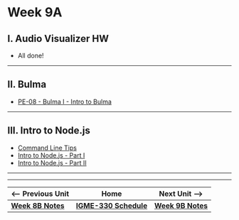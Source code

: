 # Week 9A

## I. Audio Visualizer HW
- All done!

<hr>

## II. Bulma
- [PE-08 - Bulma I - Intro to Bulma](../pe/pe-08.md)

<hr>

## III. Intro to Node.js
- [Command Line Tips](../notes/command-line-tips.md)
- [Intro to Node.js - Part I](../notes/intro-to-node-1.md)
- [Intro to Node.js - Part II](../notes/intro-to-node-2.md)
 
<hr><hr>


| <-- Previous Unit | Home | Next Unit -->
| --- | --- | --- 
| [**Week 8B Notes**](08B.md)  |  [**IGME-330 Schedule**](../schedule.md) | [**Week 9B Notes**](09B.md)
